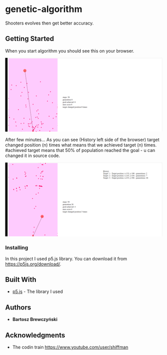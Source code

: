 # genetic-algorithm
Shooters evolves then get better accuracy.

## Getting Started

  When you start algorithm you should see this on your browser.
  
![](genetic-shooter.gif)

 After few minutes... As you can see (History left side of the browser) target changed position (n) times what means that we achieved target (n) times. 
 #achieved target means that 50% of population reached the goal - u can changed it in source code.
 
![](genetic-shooter2.gif)


### Installing

In this project I used p5.js library. You can download it from https://p5js.org/download/.

## Built With

* [p5.js](https://p5js.org/reference/) - The library I used

## Authors

* **Bartosz Brewczyński** 

## Acknowledgments

* The codin train https://www.youtube.com/user/shiffman
